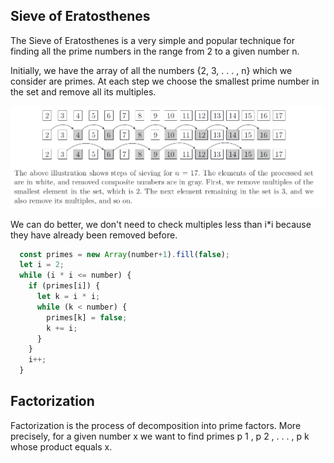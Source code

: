 ## Sieve of Eratosthenes

The Sieve of Eratosthenes is a very simple and popular technique for finding all the prime
numbers in the range from 2 to a given number n.

Initially, we have the array of all the numbers {2, 3, . . . , n} which we consider are primes. At each step we choose the
smallest prime number in the set and remove all its multiples.

<img src="../../../../public/images/sieve%20of%20erasthotnes.png">

We can do better, we don't need to check multiples less than i*i because they have already been removed before.

```javascript
  const primes = new Array(number+1).fill(false);
  let i = 2;
  while (i * i <= number) {
    if (primes[i]) {
      let k = i * i;
      while (k < number) {
        primes[k] = false;
        k += i;
      }
    }
    i++;
  }
```

## Factorization
Factorization is the process of decomposition into prime factors. More precisely, for a given
number x we want to find primes p 1 , p 2 , . . . , p k whose product equals x.